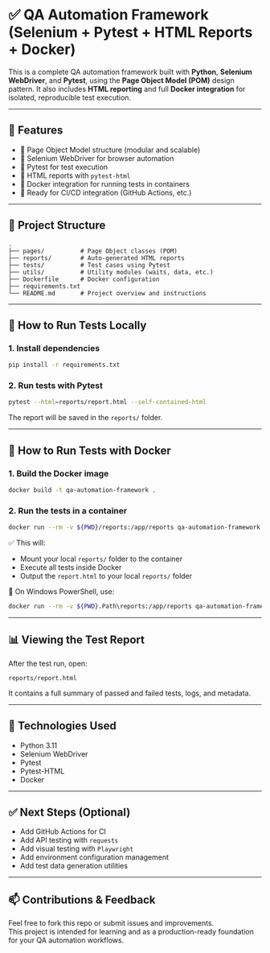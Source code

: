 # ✅ QA Automation Framework (Selenium + Pytest + HTML Reports + Docker)

This is a complete QA automation framework built with **Python**, **Selenium WebDriver**, and **Pytest**, using the **Page Object Model (POM)** design pattern. It also includes **HTML reporting** and full **Docker integration** for isolated, reproducible test execution.

---

## 🚀 Features

- 🔹 Page Object Model structure (modular and scalable)
- 🔹 Selenium WebDriver for browser automation
- 🔹 Pytest for test execution
- 🔹 HTML reports with `pytest-html`
- 🔹 Docker integration for running tests in containers
- 🔹 Ready for CI/CD integration (GitHub Actions, etc.)

---

## 🧱 Project Structure

```
.
├── pages/          # Page Object classes (POM)
├── reports/        # Auto-generated HTML reports
├── tests/          # Test cases using Pytest
├── utils/          # Utility modules (waits, data, etc.)
├── Dockerfile      # Docker configuration
├── requirements.txt
└── README.md       # Project overview and instructions
```

---

## 🧪 How to Run Tests Locally

### 1. Install dependencies

```bash
pip install -r requirements.txt
```

### 2. Run tests with Pytest

```bash
pytest --html=reports/report.html --self-contained-html
```

The report will be saved in the `reports/` folder.

---

## 🐳 How to Run Tests with Docker

### 1. Build the Docker image

```bash
docker build -t qa-automation-framework .
```

### 2. Run the tests in a container

```bash
docker run --rm -v ${PWD}/reports:/app/reports qa-automation-framework
```

✅ This will:
- Mount your local `reports/` folder to the container
- Execute all tests inside Docker
- Output the `report.html` to your local `reports/` folder

📌 On Windows PowerShell, use:

```bash
docker run --rm -v ${PWD}.Path\reports:/app/reports qa-automation-framework
```

---

## 📊 Viewing the Test Report

After the test run, open:

```
reports/report.html
```

It contains a full summary of passed and failed tests, logs, and metadata.

---

## 📌 Technologies Used

- Python 3.11
- Selenium WebDriver
- Pytest
- Pytest-HTML
- Docker

---

## ✅ Next Steps (Optional)

- Add GitHub Actions for CI
- Add API testing with `requests`
- Add visual testing with `Playwright`
- Add environment configuration management
- Add test data generation utilities

---

## 📫 Contributions & Feedback

Feel free to fork this repo or submit issues and improvements.  
This project is intended for learning and as a production-ready foundation for your QA automation workflows.
